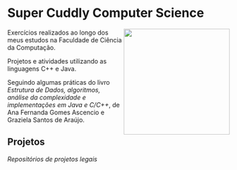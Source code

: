 # Super Cuddly Computer Science
<img align="right" width="240" src="https://media.giphy.com/media/Dk57URqjqjHjNGHeMV/giphy.gif" >

Exercícios realizados ao longo dos meus estudos na Faculdade de Ciência da Computação.

Projetos e atividades utilizando as linguagens C++ e Java.

Seguindo algumas práticas do livro _Estrutura de Dados, algoritmos, análise da complexidade e implementações em Java e C/C++_, de Ana Fernanda Gomes Ascencio e Graziela Santos de Araújo.

## Projetos
_Repositórios de projetos legais_


